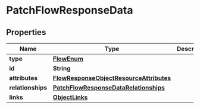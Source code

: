 # PatchFlowResponseData

## Properties
Name | Type | Description | Notes
------------ | ------------- | ------------- | -------------
**type** | [**FlowEnum**](FlowEnum.md) |  | 
**id** | **String** |  | 
**attributes** | [**FlowResponseObjectResourceAttributes**](FlowResponseObjectResourceAttributes.md) |  | 
**relationships** | [**PatchFlowResponseDataRelationships**](PatchFlowResponseDataRelationships.md) |  |  [optional]
**links** | [**ObjectLinks**](ObjectLinks.md) |  | 
